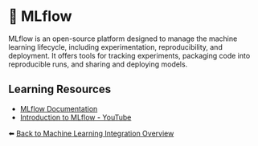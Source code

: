 # 🤖 MLflow

MLflow is an open-source platform designed to manage the machine learning lifecycle, including experimentation, reproducibility, and deployment. It offers tools for tracking experiments, packaging code into reproducible runs, and sharing and deploying models.

## Learning Resources
- [MLflow Documentation](https://mlflow.org/docs/latest/index.html)
- [Introduction to MLflow - YouTube](https://www.youtube.com/watch?v=rBdoN9J2m8s)

⬅️ [Back to Machine Learning Integration Overview](../../README.md#-machine-learning-integration)

